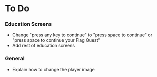 # To Do

### Education Screens
* Change "press any key to continue" to "press space to continue" or "press space to continue your Flag Quest"
* Add rest of education screens

### General
* Explain how to change the player image
